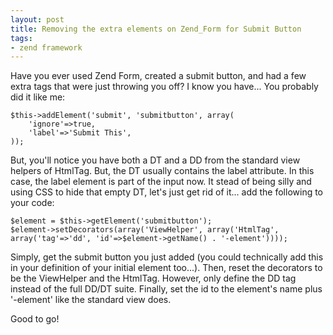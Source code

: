 ```yaml
---
layout: post
title: Removing the extra elements on Zend_Form for Submit Button
tags:
- zend framework
---
```


Have you ever used Zend Form, created a submit button, and had a few extra tags that were just throwing you off?  I know you have...  You probably did it like me:

   
```php?start_inline=1
$this->addElement('submit', 'submitbutton', array(
    'ignore'=>true,
    'label'=>'Submit This',
));
```
    



But, you'll notice you have both a DT and a DD from the standard view helpers of HtmlTag.  But, the DT usually contains the label attribute.  In this case, the label element is part of the input now.  It stead of being silly and using CSS to hide that empty DT, let's just get rid of it... add the following to your code:


```php?start_inline=1
$element = $this->getElement('submitbutton');
$element->setDecorators(array('ViewHelper', array('HtmlTag', array('tag'=>'dd', 'id'=>$element->getName() . '-element'))));
```
    



Simply, get the submit button you just added (you could technically add this in your definition of your initial element too...).  Then, reset the decorators to be the ViewHelper and the HtmlTag.  However, only define the DD tag instead of the full DD/DT suite.  Finally, set the id to the element's name plus '-element' like the standard view does.

Good to go!

